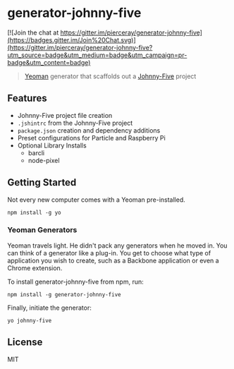 # generator-johnny-five

[![Join the chat at https://gitter.im/pierceray/generator-johnny-five](https://badges.gitter.im/Join%20Chat.svg)](https://gitter.im/pierceray/generator-johnny-five?utm_source=badge&utm_medium=badge&utm_campaign=pr-badge&utm_content=badge)

> [Yeoman](http://yeoman.io) generator that scaffolds out a [Johnny-Five](http://johnny-five.io) project

## Features
* Johnny-Five project file creation
* `.jshintrc` from the Johnny-Five project
* `package.json` creation and dependency additions
* Preset configurations for Particle and Raspberry Pi
* Optional Library Installs
	* barcli
	* node-pixel

## Getting Started

Not every new computer comes with a Yeoman pre-installed.

```
npm install -g yo
```

### Yeoman Generators

Yeoman travels light. He didn't pack any generators when he moved in. You can think of a generator like a plug-in. You get to choose what type of application you wish to create, such as a Backbone application or even a Chrome extension.

To install generator-johnny-five from npm, run:

```
npm install -g generator-johnny-five
```

Finally, initiate the generator:

```
yo johnny-five
```

## License

MIT
